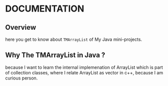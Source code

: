 #	DOCUMENTATION

## Overview
here you get to know about `TMArrayList` of My Java mini-projects.

## Why The TMArrayList in Java ?
because I want to learn the internal implemenation of ArrayList which is part of collection classes, where I relate ArrayList as vector in c++, because I am curious person.

